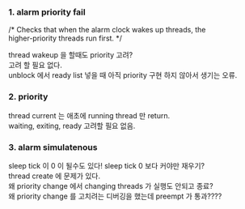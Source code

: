 ### 1. alarm priority fail

 /* Checks that when the alarm clock wakes up threads, the  
 higher-priority threads run first. */  

 thread wakeup 을 할때도 priority 고려?  
 고려 할 필요 없다.  
 unblock 에서 ready list 넣을 때 아직 priority 구현 하지 않아서 생기는 오류.  

### 2. priority

thread current 는 애초에 running thread 만 return.  
waiting, exiting, ready 고려할 필요 없음.  

### 3. alarm simulatenous

sleep tick 이 0 이 될수도 있다!
sleep tick 0 보다 커야만 재우기?  
thread create 에 문제가 있다.  
왜 priority change 에서 changing threads 가 실행도 안되고  종료?  
왜 priority change 를 고치려는 디버깅을 했는데 preempt 가 통과????